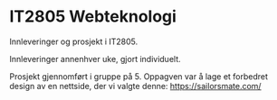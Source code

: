 # IT2805 Webteknologi
Innleveringer og prosjekt i IT2805.

Innleveringer annenhver uke, gjort individuelt.

Prosjekt gjennomført i gruppe på 5. Oppagven var å lage et forbedret design av en nettside, der vi valgte denne: https://sailorsmate.com/
